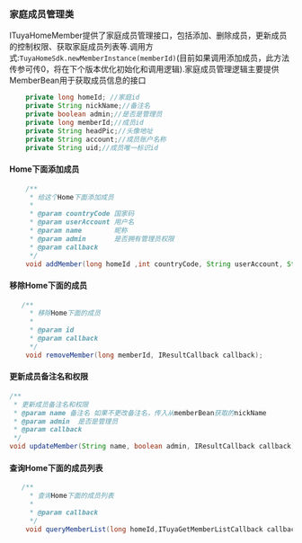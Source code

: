 ### 家庭成员管理类
ITuyaHomeMember提供了家庭成员管理接口，包括添加、删除成员，更新成员的控制权限、获取家庭成员列表等.调用方式:`TuyaHomeSdk.newMemberInstance(memberId)`(目前如果调用添加成员，此方法传参可传0，将在下个版本优化初始化和调用逻辑).家庭成员管理逻辑主要提供MemberBean用于获取成员信息的接口
```java
	private long homeId; //家庭id
    private String nickName;//备注名
    private boolean admin;//是否是管理员
    private long memberId;//成员id
    private String headPic;//头像地址
    private String account;//成员账户名称
    private String uid;//成员唯一标识id
```

#### Home下面添加成员

```java
    /**
     * 给这个Home下面添加成员
     *
     * @param countryCode 国家码
     * @param userAccount 用户名
     * @param name        昵称
     * @param admin       是否拥有管理员权限
     * @param callback
     */
    void addMember(long homeId ,int countryCode, String userAccount, String name, boolean admin, ITuyaMemberResultCallback callback);

```

#### 移除Home下面的成员

```java
   /**
     * 移除Home下面的成员
     *
     * @param id
     * @param callback
     */
    void removeMember(long memberId, IResultCallback callback);
```

#### 更新成员备注名和权限
```java
/**
 * 更新成员备注名和权限
 * @param name 备注名 如果不更改备注名，传入从memberBean获取的nickName
 * @param admin  是否是管理员
 * @param callback
 */
void updateMember(String name, boolean admin, IResultCallback callback);
```

#### 查询Home下面的成员列表

```java
   /**
     * 查询Home下面的成员列表
     *
     * @param callback
     */
    void queryMemberList(long homeId,ITuyaGetMemberListCallback callback);
```